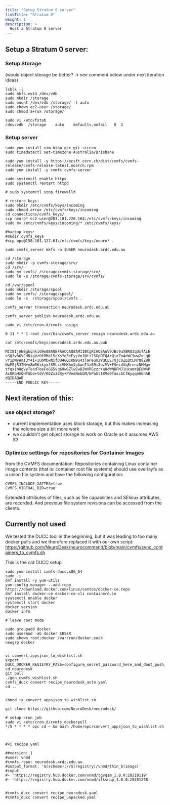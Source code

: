 ```yaml
---
title: "Setup Stratum 0 server"
linkTitle: "Stratum 0"
weight: 1
description: >
  Host a Stratum 0 server
---
```



## Setup a Stratum 0 server:
### Setup Storage 
(would object storage be better? -> see comment below under next iteration ideas)
<pre class="language-shell command-line" data-prompt="$">
<code>lsblk -l
sudo mkfs.ext4 /dev/vdb
sudo mkdir /storage
sudo mount /dev/vdb /storage/ -t auto
sudo chown ec2-user /storage/
sudo chmod a+rwx /storage/</code>
</pre>

<pre class="language-shell command-line" data-prompt="$" data-output="2">
<code>sudo vi /etc/fstab
/dev/vdb  /storage    auto    defaults,nofail   0  2</code>
</pre>

### Setup server
<pre class="language-shell command-line" data-prompt="$" data-output="41, 44-52">
<code>sudo yum install vim htop gcc git screen
sudo timedatectl set-timezone Australia/Brisbane

sudo yum install -y https://ecsft.cern.ch/dist/cvmfs/cvmfs-release/cvmfs-release-latest.noarch.rpm
sudo yum install -y cvmfs cvmfs-server

sudo systemctl enable httpd
sudo systemctl restart httpd

# sudo systemctl stop firewalld 

# restore keys:
sudo mkdir /etc/cvmfs/keys/incoming
sudo chmod a+rwx /etc/cvmfs/keys/incoming
cd connections/cvmfs_keys/
scp neuro* ec2-user@203.101.226.164:/etc/cvmfs/keys/incoming
sudo mv /etc/cvmfs/keys/incoming/* /etc/cvmfs/keys/

#backup keys: 
#mkdir cvmfs_keys
#scp opc@158.101.127.61:/etc/cvmfs/keys/neuro* .

sudo cvmfs_server mkfs -o $USER neurodesk.ardc.edu.au

cd /storage
sudo mkdir -p cvmfs-storage/srv/
cd /srv/
sudo mv cvmfs/ /storage/cvmfs-storage/srv/
sudo ln -s /storage/cvmfs-storage/srv/cvmfs/

cd /var/spool
sudo mkdir /storage/spool
sudo mv cvmfs/ /storage/spool/
sudo ln -s  /storage/spool/cvmfs .

cvmfs_server transaction neurodesk.ardc.edu.au

cvmfs_server publish neurodesk.ardc.edu.au</code>
</pre>

<pre class="language-shell command-line" data-prompt="$" data-ouput="2">
<code>sudo vi /etc/cron.d/cvmfs_resign</code>
</pre>

<pre class="language-shell">
<code>0 11 * * 1 root /usr/bin/cvmfs_server resign neurodesk.ardc.edu.au</code>
</pre>

<pre class="language-shell command-line" data-prompt="$" data-ouput="2">
<code>cat /etc/cvmfs/keys/neurodesk.ardc.edu.au.pub</code>
</pre>

<pre class="language-shell">
<code>MIIBIjANBgkqhkiG9w0BAQEFAAOCAQ8AMIIBCgKCAQEAuV9JBs9uXBR83qUs7AiE
nSQfvh6VCdNigVzOfRMol5cXsYq3cFy/Vn1Nt+7SGpDTQArQieZo4eWC9ww2oLq0
vY1pWyAms3Y4i+IUmMbwNifDU4GQ1KN9u4zl9Peun2YQCLE7mjC0ZLQtLM7Q0Z8h
NwP8jRJTN+u8mRKzkyxfSMLscVMKhm2pAwnT1zB9i3bzVV+FSnidXq8rnnzNHMgv
tfqx1h0gVyTeodToeFeGG5vq69wGZlwEwBJWVRGzzr+a8dWNBFMJ1HxamrBEBW4P
AxOKGHmQHTGbo+tdV/K6ZxZ2Ry+PVedNmbON/EPaGlI8Vd0fascACfByqqeUEhAB
dQIDAQAB
-----END PUBLIC KEY-----</code>
</pre>

## Next iteration of this:
### use object storage?
- current implementation uses block storage, but this makes increasing the volume size a bit more work
- we coulddn't get object storage to work on Oracle as it assumes AWS S3

### Optimize settings for repositories for Container Images

from the CVMFS documentation:
Repositories containing Linux container image contents (that is: container root file systems) should use overlayfs as a union file system and have the following configuration:
	
	CVMFS_INCLUDE_XATTRS=true
	CVMFS_VIRTUAL_DIR=true

Extended attributes of files, such as file capabilities and SElinux attributes, are recorded. And previous file system revisions can be accessed from the clients.

## Currently not used
We tested the DUCC tool in the beginning, but it was leading to too many docker pulls and we therefore replaced it with our own script: https://github.com/NeuroDesk/neurocommand/blob/main/cvmfs/sync_containers_to_cvmfs.sh

This is the old DUCC setup
<pre class="language-shell command-line" data-prompt="$">
<code>sudo yum install cvmfs-ducc.x86_64
sudo -i
dnf install -y yum-utils 
yum-config-manager --add-repo https://download.docker.com/linux/centos/docker-ce.repo
dnf install docker-ce docker-ce-cli containerd.io
systemctl enable docker
systemctl start docker
docker version
docker info

# leave root mode

sudo groupadd docker
sudo usermod -aG docker $USER
sudo chown root:docker /var/run/docker.sock
newgrp docker


vi convert_appsjson_to_wishlist.sh
export DUCC_DOCKER_REGISTRY_PASS=configure_secret_password_here_and_dont_push_to_github
cd neurodesk
git pull
./gen_cvmfs_wishlist.sh
cvmfs_ducc convert recipe_neurodesk_auto.yaml
cd ..


chmod +x convert_appsjson_to_wishlist.sh

git clone https://github.com/NeuroDesk/neurodesk/

# setup cron job
sudo vi /etc/cron.d/cvmfs_dockerpull
*/5 * * * * opc cd ~ && bash /home/opc/convert_appsjson_to_wishlist.sh



#vi recipe.yaml

##version: 1
#user: vnmd
#cvmfs_repo: neurodesk.ardc.edu.au
#output_format: '$(scheme)://$(registry)/vnmd/thin_$(image)'
#input:
#- 'https://registry.hub.docker.com/vnmd/tgvqsm_1.0.0:20210119'
#- 'https://registry.hub.docker.com/vnmd/itksnap_3.8.0:20201208'


#cvmfs_ducc convert recipe_neurodesk.yaml
#cvmfs_ducc convert recipe_unpacked.yaml</code>
</pre>